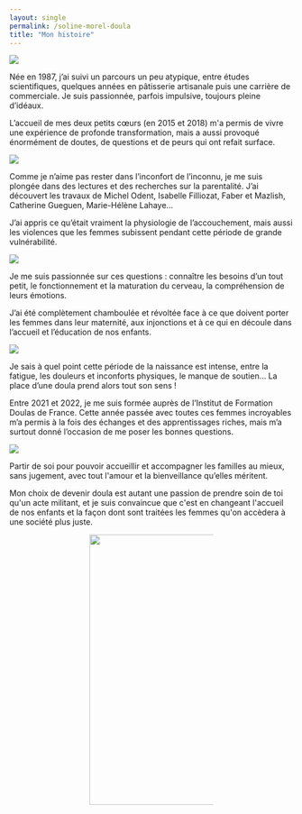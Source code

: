 ```yaml
---
layout: single
permalink: /soline-morel-doula
title: "Mon histoire"
---
```


<div class="image-texte">
    <div class="image">
        <img src="/assets/images/me/me1.jpg"/>
    </div>
    <div class="texte">
    <div>
    <p>
        Née en 1987, j’ai suivi un parcours un peu atypique, entre études scientifiques, quelques années en pâtisserie artisanale puis une carrière de commerciale. Je suis passionnée, parfois impulsive, toujours pleine d’idéaux.</p><p>
L’accueil de mes deux petits cœurs (en 2015 et 2018) m'a permis de vivre une expérience de profonde transformation, mais a aussi provoqué énormément de doutes, de questions et de peurs qui ont refait surface. 
    </p>
    </div>
    </div>
</div>


<div class="image-texte odd">
    <div class="image">
        <img src="/assets/images/me/me2.jpg"/>
    </div>
    <div class="texte"> <div>
    <p>
       Comme je n’aime pas rester dans l’inconfort de l’inconnu, je me suis plongée dans des lectures et des recherches sur la parentalité. J’ai découvert les travaux de Michel Odent, Isabelle Filliozat, Faber et Mazlish, Catherine Gueguen, Marie-Hélène Lahaye… </p><p>
J’ai appris ce qu’était vraiment la physiologie de l’accouchement, mais aussi les violences que les femmes subissent pendant cette période de grande vulnérabilité. </p></div>
    </div>
    
</div>

<div class="image-texte">
    <div class="image">
        <img src="/assets/images/me/me3.jpg"/>
    </div>
    <div class="texte"><div>
    <p>
        Je me suis passionnée sur ces questions  : connaître les besoins d’un tout petit, le fonctionnement et la maturation du cerveau, la compréhension de leurs émotions.  </p><p>
J’ai été complètement chamboulée et révoltée face à ce que doivent porter les femmes dans leur maternité, aux injonctions et à ce qui en découle dans l’accueil et l’éducation de nos enfants.</p></div>
    </div>
    
</div>

<div class="image-texte odd">
    <div class="image">
        <img src="/assets/images/me/me4.jpg"/>
    </div>
    <div class="texte"> <div>
    <p>
       Je sais à quel point cette période de la naissance est intense, entre la fatigue, les douleurs et inconforts physiques, le manque de soutien… La place d’une doula prend alors tout son sens !</p><p>
 Entre 2021 et 2022, je me suis formée auprès de l’Institut de Formation Doulas de France. Cette année passée avec toutes ces femmes incroyables m’a permis à la fois des échanges et des apprentissages riches, mais m’a surtout donné l’occasion de me poser les bonnes questions.
 </p>
 </div>
    </div>
</div>


<div class="image-texte">
    <div class="image">
        <img src="/assets/images/me/me5.jpg"/>
    </div>
    <div class="texte"><div>
    <p>
         Partir de soi pour pouvoir accueillir et accompagner les familles au mieux, sans jugement, avec tout l'amour et la bienveillance qu’elles méritent.
        </p><p>
        Mon choix de devenir doula est autant une passion de prendre soin de toi qu'un acte militant, et je suis convaincue que c'est en changeant l'accueil de nos enfants et la façon dont sont traitées les femmes qu'on accèdera à une société plus juste. </p></div>
    </div>
</div>

<div style="display:flex;justify-content:center">
<img src="/assets/images/me/emancipation.svg" style="width:50vw;height:auto;max-width:220px;"/>
</div>